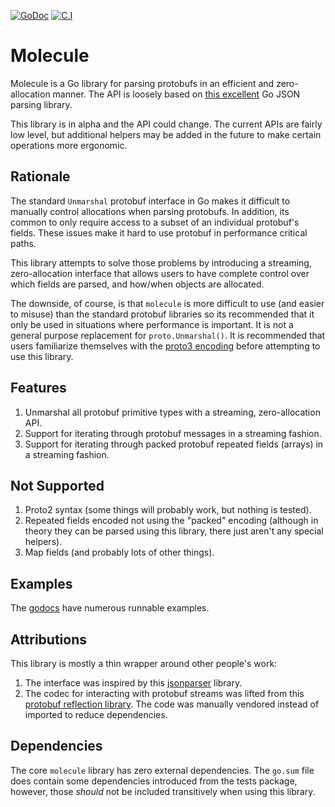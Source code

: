 [![GoDoc](https://godoc.org/github.com/richardartoul/molecule?status.png)](https://godoc.org/github.com/richardartoul/molecule)
[![C.I](https://github.com/richardartoul/molecule/workflows/Go/badge.svg)](https://github.com/richardartoul/molecule/actions)

# Molecule

Molecule is a Go library for parsing protobufs in an efficient and zero-allocation manner. The API is loosely based on [this excellent](https://github.com/buger/jsonparser) Go JSON parsing library.

This library is in alpha and the API could change. The current APIs are fairly low level, but additional helpers may be added in the future to make certain operations more ergonomic.

## Rationale

The standard `Unmarshal` protobuf interface in Go makes it difficult to manually control allocations when parsing protobufs. In addition, its common to only require access to a subset of an individual protobuf's fields. These issues make it hard to use protobuf in performance critical paths.

This library attempts to solve those problems by introducing a streaming, zero-allocation interface that allows users to have complete control over which fields are parsed, and how/when objects are allocated.

The downside, of course, is that `molecule` is more difficult to use (and easier to misuse) than the standard protobuf libraries so its recommended that it only be used in situations where performance is important. It is not a general purpose replacement for `proto.Unmarshal()`. It is recommended that users familiarize themselves with the [proto3 encoding](https://developers.google.com/protocol-buffers/docs/encoding) before attempting to use this library.

## Features

1. Unmarshal all protobuf primitive types with a streaming, zero-allocation API.
2. Support for iterating through protobuf messages in a streaming fashion.
3. Support for iterating through packed protobuf repeated fields (arrays) in a streaming fashion.

## Not Supported

1. Proto2 syntax (some things will probably work, but nothing is tested).
2. Repeated fields encoded not using the "packed" encoding (although in theory they can be parsed using this library, there just aren't any special helpers).
3. Map fields (and probably lots of other things).

## Examples

The [godocs](https://godoc.org/github.com/richardartoul/molecule) have numerous runnable examples.

## Attributions

This library is mostly a thin wrapper around other people's work:

1. The interface was inspired by this [jsonparser](https://github.com/buger/jsonparser) library.
2. The codec for interacting with protobuf streams was lifted from this [protobuf reflection library](https://github.com/jhump/protoreflect). The code was manually vendored instead of imported to reduce dependencies.

## Dependencies
The core `molecule` library has zero external dependencies. The `go.sum` file does contain some dependencies introduced from the tests package, however,
those *should* not be included transitively when using this library.
